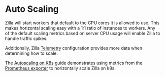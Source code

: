 # Auto Scaling

Zilla will start workers that default to the CPU cores it is allowed to use. This makes horizontal scaling easy with a 1:1 ratio of instances to workers. Any of the default scaling metrics based on server CPU usage will enable Zilla to handle traffic spikes.

Additionally, Zilla [Telemetry](/reference/config/overview.md#telemetry) configuration provides more data when determining how to scale.

The [Autoscaling on K8s](/how-tos/deploy-operate/autoscale-k8s.md) guide demonstrates using metrics from the [Prometheus exporter](/reference/config/telemetry/exporters/prometheus.md) to horizontally scale Zilla on k8s.
